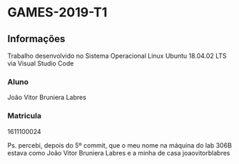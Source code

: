 # GAMES-2019-T1
## Informações
Trabalho desenvolvido no Sistema Operacional Linux Ubuntu 18.04.02 LTS via Visual Studio Code
### Aluno
  João Vitor Bruniera Labres
### Matricula
  1611100024

Ps. percebi, depois do 5º commit, que o meu nome na máquina do lab 306B estava como João Vitor Bruniera Labres e a minha de casa joaovitorblabres

